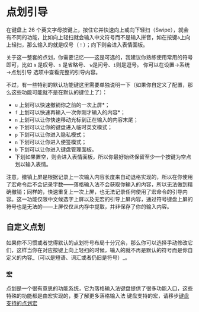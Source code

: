 # 点划引导

在键盘上 26 个英文字母按键上，按住它并快速向上或向下轻扫（Swipe），就会有不同的功能，比如向上轻扫就会输入中文符号而不是输入拼音，如在按键`a`上向上轻扫，那么输入的就是叹号（`！`）；向下则会进入表情面板。

关于这一整套的点划，你需要记忆——这是可选的，我建议你熟练使用常用的符号即可，比如 `a` 是叹号、`s` 是省略号、 `w`是问号、`i`则是逗号。 你可以在设置→系统→点划引导 选项中查看完整的引导内容。

不过，有一些特别的默认功能键这里需要单独说明一下（如果你自定义了配置，那么这些功能可能就不是在默认的键位上了）：

* `u` 上划可以快速撤销你之前的一次上屏\*；
* `f` 上划可以快速再输入一次你刚才输入的内容\*；
* `n` 上划可以让你快速移动光标到正在输入的内容末尾；
* `e` 下划可以让你的键盘进入临时英文模式；
* `p` 下划可以让你进入隐私模式；
* `n` 下划可以让你进入便签模式；
* `b` 下划可以让你进入键盘管理面板。
* 下划如果置空，则会进入表情面板，所以你最好始终保留至少一个按键为空点划以输入表情。

注意，撤销上屏是根据记录上一次输入内容长度来自动退格实现的，所以在你使用了宏命令后不会记录字数——落格输入法不会获取你输入的内容，所以无法做到精确撤销；同样的，快速重复上一次上屏，也无法记录任何使用了宏命令的引导内容。这一功能仅限中文候选字上屏以及无宏的引导上屏内容，通过符号键盘上屏的符号也是无法的——上屏仅仅从内存中提取，并非保存了你的输入内容。

## 自定义点划

如果你不习惯或者觉得默认的点划符号布局十分冗余，那么你可以选择手动修改它们，这样当你在对应按键上向上轻扫的时候，输入的就不再是默认的符号而是你自定义的内容_（可以是短语、词汇或者仍旧是符号）_。

### 宏

点划是一个很有意思的功能系统，它为落格输入法键盘提供了很多功能入口，这些特殊的功能都是由宏实现的，要了解更多落格输入法 键盘支持的宏，请移步[键盘支持的点划宏](https://docs.logcg.com/basic/macro.html)

